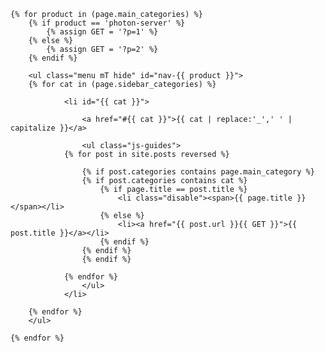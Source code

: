 <aside class="mod rightCol">

    {% for product in (page.main_categories) %}
        {% if product == 'photon-server' %}
            {% assign GET = '?p=1' %}
        {% else %}
            {% assign GET = '?p=2' %}
        {% endif %}
    
        <ul class="menu mT hide" id="nav-{{ product }}">
        {% for cat in (page.sidebar_categories) %}
        
                <li id="{{ cat }}">
                
                    <a href="#{{ cat }}">{{ cat | replace:'_',' ' | capitalize }}</a>
                    
                    <ul class="js-guides">
                {% for post in site.posts reversed %}
                
                    {% if post.categories contains page.main_category %}
                    {% if post.categories contains cat %}
                        {% if page.title == post.title %}
                            <li class="disable"><span>{{ page.title }}</span></li>
                        {% else %}
                            <li><a href="{{ post.url }}{{ GET }}">{{ post.title }}</a></li>
                        {% endif %}
                    {% endif %}
                    {% endif %}
                    
                {% endfor %}
                    </ul>
                </li>
                
        {% endfor %}
        </ul>
    
    {% endfor %}

</aside>